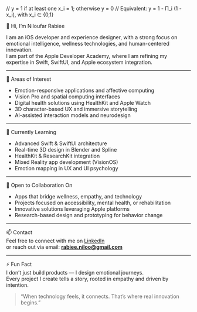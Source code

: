 // y = 1 if at least one x_i = 1; otherwise y = 0
// Equivalent: y = 1 - Π_i (1 - x_i), with x_i ∈ {0,1}

👋 Hi, I’m Niloufar Rabiee

I am an iOS developer and experience designer, with a strong focus on emotional intelligence, wellness technologies, and human-centered innovation.  
I am part of the Apple Developer Academy, where I am refining my expertise in Swift, SwiftUI, and Apple ecosystem integration.

---

👀 Areas of Interest
- Emotion-responsive applications and affective computing  
- Vision Pro and spatial computing interfaces  
- Digital health solutions using HealthKit and Apple Watch  
- 3D character-based UX and immersive storytelling  
- AI-assisted interaction models and neurodesign  

---

🌱 Currently Learning
- Advanced Swift & SwiftUI architecture  
- Real-time 3D design in Blender and Spline  
- HealthKit & ResearchKit integration  
- Mixed Reality app development (VisionOS)  
- Emotion mapping in UX and UI psychology  

---

🤝 Open to Collaboration On
- Apps that bridge wellness, empathy, and technology  
- Projects focused on accessibility, mental health, or rehabilitation  
- Innovative solutions leveraging Apple platforms  
- Research-based design and prototyping for behavior change  

---

📫 Contact  
Feel free to connect with me on [LinkedIn](https://www.linkedin.com/in/niloufarrabiee)  
or reach out via email: **rabiee.niloo@gmail.com**

---

⚡ Fun Fact  
I don’t just build products — I design emotional journeys.  
Every project I create tells a story, rooted in empathy and driven by intention.

> “When technology feels, it connects. That’s where real innovation begins.”
